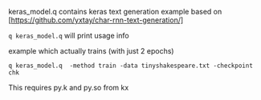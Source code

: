 keras_model.q contains keras text generation example based on [https://github.com/yxtay/char-rnn-text-generation/]

`q keras_model.q` 
will print usage info

example which actually trains (with just 2 epochs)

`q keras_model.q  -method train -data tinyshakespeare.txt -checkpoint chk`

This requires py.k and py.so from kx

